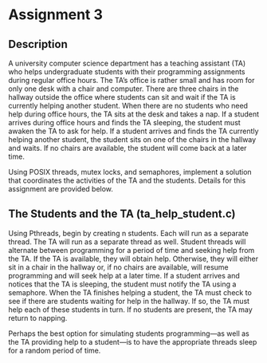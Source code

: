# Assignment 3

## Description
A university computer science department has a teaching assistant (TA) who helps undergraduate students with their programming assignments during regular office hours. The TA’s office is rather small and has room for only one desk with a chair and computer. There are three chairs in the hallway outside the office where students can sit and wait if the TA is currently helping another student. When there are no students who need help during office hours, the TA sits at the desk and takes a nap. If a student arrives during office hours and finds the TA sleeping, the student must awaken the TA to ask for help. If a student arrives and finds the TA currently helping another student, the student sits on one of the chairs in the hallway and waits. If no chairs are available, the student will come back at a later time.

Using POSIX threads, mutex locks, and semaphores, implement a solution that coordinates the activities of the TA and the students. Details for this assignment are provided below.

## The Students and the TA (ta_help_student.c)
Using Pthreads, begin by creating n students. Each will run as a separate thread. The TA will run as a separate thread as well. Student threads will alternate between programming for a period of time and seeking help from the TA. If the TA is available, they will obtain help. Otherwise, they will either sit in a chair in the hallway or, if no chairs are available, will resume programming and will seek help at a later time. If a student arrives and notices that the TA is sleeping, the student must notify the TA using a semaphore. When the TA finishes helping a student, the TA must check to see if there are students waiting for help in the hallway. If so, the TA must help each of these students in turn. If no students are present, the TA may return to napping.

Perhaps the best option for simulating students programming—as well as the TA providing help to a student—is to have the appropriate threads sleep for a random period of time.
